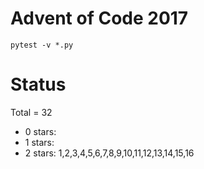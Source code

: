 Advent of Code 2017
===================

```pytest -v *.py```

Status
======

Total = 32

- 0 stars:
- 1 stars: 
- 2 stars: 1,2,3,4,5,6,7,8,9,10,11,12,13,14,15,16